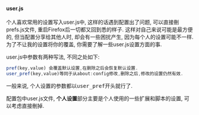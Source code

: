 #### user.js

个人喜欢常用的设置写入user.js中, 这样的话遇到配置出了问题, 可以直接刪prefs.js文件, 重启Firefox后一切都又回到悉的样子. 这样对自己来说可能是最方便的, 但当配置分享给其他人时, 却会有一些困扰产生, 因为每个人的设置可能不一样. 为了不让我的设置将你的覆盖, 你需要了解一些user.js设置方面的事.

user.js中参数有两种写法, 不同之处如下:

```javascript
pref(key,value) 会覆盖默认设置,在删除之后会恢复默认设置.
user_pref(key,value)等同于从about:config修改,删除之后,修改的设置仍然有效.
```

一般来说, 个人设置的参数都以<kbd>user_pref</kbd>开头就行了.

配置包中user.js文件, **个人设置**部分主要是个人使用的一些扩展和脚本的设置, 可以考虑直接刪掉.